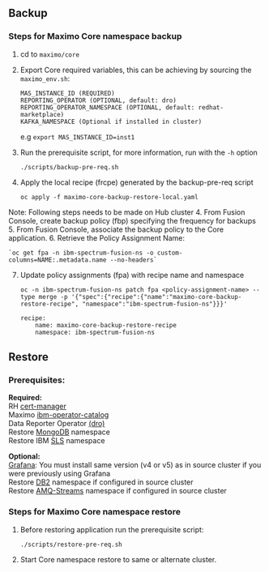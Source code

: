Backup
----
### Steps for Maximo Core namespace backup

1. cd to `maximo/core`
2. Export Core required variables, this can be achieving by sourcing the `maximo_env.sh`:
    ```
    MAS_INSTANCE_ID (REQUIRED)
    REPORTING_OPERATOR (OPTIONAL, default: dro)
    REPORTING_OPERATOR_NAMESPACE (OPTIONAL, default: redhat-marketplace)
    KAFKA_NAMESPACE (Optional if installed in cluster)
    ```

    e.g
    `export MAS_INSTANCE_ID=inst1`


2. Run the prerequisite script, for more information, run with the `-h` option

    `./scripts/backup-pre-req.sh`

3. Apply the local recipe (frcpe) generated by the backup-pre-req script
   
    `oc apply -f maximo-core-backup-restore-local.yaml`

Note: Following steps needs to be made on Hub cluster
4. From Fusion Console, create backup policy (fbp) specifying the frequency for backups
5. From Fusion Console, associate the backup policy to the Core application. 
6.  Retrieve the Policy Assignment Name:

    `oc get fpa -n ibm-spectrum-fusion-ns -o custom-columns=NAME:.metadata.name --no-headers`
7.  Update policy assignments (fpa) with recipe name and namespace

    `oc -n ibm-spectrum-fusion-ns patch fpa <policy-assignment-name> --type merge -p '{"spec":{"recipe":{"name":"maximo-core-backup-restore-recipe", "namespace":"ibm-spectrum-fusion-ns"}}}'`
    ```
    recipe:
        name: maximo-core-backup-restore-recipe
        namespace: ibm-spectrum-fusion-ns
    ```

Restore
----
### Prerequisites:
**Required:** <br>
RH [cert-manager](https://ibm-mas.github.io/ansible-devops/roles/cert_manager/) <br>
Maximo [ibm-operator-catalog](https://ibm-mas.github.io/ansible-devops/roles/ibm_catalogs/) <br>
Data Reporter Operator [(dro)](https://ibm-mas.github.io/ansible-devops/roles/dro/)  <br>
Restore [MongoDB](../mongodb/README.md) namespace <br>
Restore IBM [SLS](../sls/README.md) namespace <br>

**Optional:** <br>
[Grafana](https://ibm-mas.github.io/ansible-devops/roles/grafana/): You must install same version (v4 or v5) as in source cluster if you were previously using Grafana <br>
Restore [DB2](../db2u/README.md) namespace if configured in source cluster <br>
Restore [AMQ-Streams](../amq-streams/README.md) namespace if configured in source cluster


### Steps for Maximo Core namespace restore
1. Before restoring application run the prerequisite script:

    `./scripts/restore-pre-req.sh`
2. Start Core namespace restore to same or alternate cluster.
